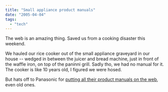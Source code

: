 ```yaml
---
title: "Small appliance product manuals"
date: "2005-04-04"
tags: 
  - "tech"
---
```


The web is an amazing thing. Saved us from a cooking disaster this weekend.

We hauled our rice cooker out of the small appliance graveyard in our house -- wedged in between the juicer and bread machine, just in front of the waffle iron, on top of the paninni grill. Sadly tho, we had no manual for it. The cooker is like 10 years old, I figured we were hosed.

But hats off to Panasonic for [putting all their product manuals on the web](http://service.us.panasonic.com/operman/), even old ones.
